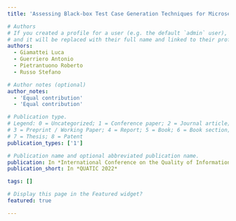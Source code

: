 ```yaml
---
title: 'Assessing Black-box Test Case Generation Techniques for Microservices'

# Authors
# If you created a profile for a user (e.g. the default `admin` user), write the username (folder name) here
# and it will be replaced with their full name and linked to their profile.
authors:
  - Giamattei Luca
  - Guerriero Antonio 
  - Pietrantuono Roberto
  - Russo Stefano

# Author notes (optional)
author_notes:
  - 'Equal contribution'
  - 'Equal contribution'

# Publication type.
# Legend: 0 = Uncategorized; 1 = Conference paper; 2 = Journal article;
# 3 = Preprint / Working Paper; 4 = Report; 5 = Book; 6 = Book section;
# 7 = Thesis; 8 = Patent
publication_types: ['1']

# Publication name and optional abbreviated publication name.
publication: In *International Conference on the Quality of Information and Communications Technology*
publication_short: In *QUATIC 2022*

tags: []

# Display this page in the Featured widget?
featured: true

---
```

